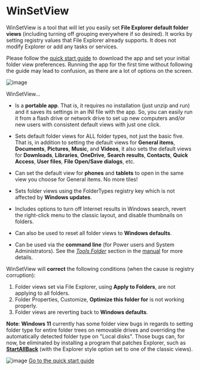 # WinSetView

WinSetView is a tool that will let you easily set **File Explorer default folder views** (including turning off grouping everywhere if so desired). It works by setting registry values that File Explorer already supports. It does not modify Explorer or add any tasks or services.

Please follow the [quick start guide](./README.md) to download the app and set your initial folder view preferences. Running the app for the first time without following the guide may lead to confusion, as there are a lot of options on the screen.

![image](https://user-images.githubusercontent.com/79026235/223001030-8bdf160b-3b69-44a1-828b-d614a4da29ea.png)

WinSetView...

* Is a **portable app**. That is, it requires no installation (just unzip and run) and it saves its settings in an INI file with the app. So, you can easily run it from a flash drive or network drive to set up new computers and/or new users with consistent default views with just one click.

* Sets default folder views for ALL folder types, not just the basic five. That is, in addition to setting the default views for **General items**, **Documents**, **Pictures**, **Music**, and **Videos**, it also sets the default views for **Downloads**, **Libraries**, **OneDrive**, **Search results**, **Contacts**, **Quick Access**, **User files**, **File Open/Save dialogs**, etc.

* Can set the default view for **phones** and **tablets** to open in the same view you choose for General items. No more tiles!

* Sets folder views using the FolderTypes registry key which is not affected by **Windows updates**.

* Includes options to turn off Internet results in Windows search, revert the right-click menu to the classic layout, and disable thumbnails on folders.

* Can also be used to reset all folder views to **Windows defaults**.

* Can be used via the **command line** (for Power users and System Administrators). See the [*Tools Folder*](./Manual.md#tools-folder) section in the [manual](./Manual.md) for more details.

WinSetView will **correct** the following conditions (when the cause is registry corruption):

1. Folder views set via File Explorer, using **Apply to Folders**, are not applying to all folders.
2. Folder Properties, Customize, **Optimize this folder for** is not working properly.
3. Folder views are reverting back to **Windows defaults**.

**Note**: **Windows 11** currently has some folder view bugs in regards to setting folder type for entire folder trees on removable drives and overriding the automatically detected folder type on "Local disks". Those bugs can, for now, be eliminated by installing a program that patches Explorer, such as **[StartAllBack](https://www.startallback.com)** (with the Explorer style option set to one of the classic views).

![image](https://user-images.githubusercontent.com/79026235/152913587-d294de81-c8ca-428d-b351-09a564854eff.png)
[Go to the quick start guide](./README.md)
